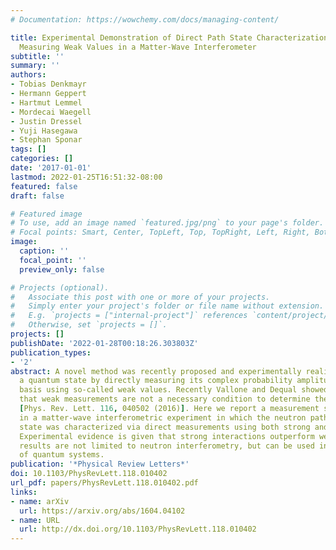 ```yaml
---
# Documentation: https://wowchemy.com/docs/managing-content/

title: Experimental Demonstration of Direct Path State Characterization by Strongly
  Measuring Weak Values in a Matter-Wave Interferometer
subtitle: ''
summary: ''
authors:
- Tobias Denkmayr
- Hermann Geppert
- Hartmut Lemmel
- Mordecai Waegell
- Justin Dressel
- Yuji Hasegawa
- Stephan Sponar
tags: []
categories: []
date: '2017-01-01'
lastmod: 2022-01-25T16:51:32-08:00
featured: false
draft: false

# Featured image
# To use, add an image named `featured.jpg/png` to your page's folder.
# Focal points: Smart, Center, TopLeft, Top, TopRight, Left, Right, BottomLeft, Bottom, BottomRight.
image:
  caption: ''
  focal_point: ''
  preview_only: false

# Projects (optional).
#   Associate this post with one or more of your projects.
#   Simply enter your project's folder or file name without extension.
#   E.g. `projects = ["internal-project"]` references `content/project/deep-learning/index.md`.
#   Otherwise, set `projects = []`.
projects: []
publishDate: '2022-01-28T00:18:26.303803Z'
publication_types:
- '2'
abstract: A novel method was recently proposed and experimentally realized for characterizing
  a quantum state by directly measuring its complex probability amplitudes in a particular
  basis using so-called weak values. Recently Vallone and Dequal showed theoretically
  that weak measurements are not a necessary condition to determine the weak value
  [Phys. Rev. Lett. 116, 040502 (2016)]. Here we report a measurement scheme used
  in a matter-wave interferometric experiment in which the neutron path system's quantum
  state was characterized via direct measurements using both strong and weak interactions.
  Experimental evidence is given that strong interactions outperform weak ones. Our
  results are not limited to neutron interferometry, but can be used in a wide range
  of quantum systems.
publication: '*Physical Review Letters*'
doi: 10.1103/PhysRevLett.118.010402
url_pdf: papers/PhysRevLett.118.010402.pdf
links:
- name: arXiv
  url: https://arxiv.org/abs/1604.04102
- name: URL
  url: http://dx.doi.org/10.1103/PhysRevLett.118.010402
---
```

